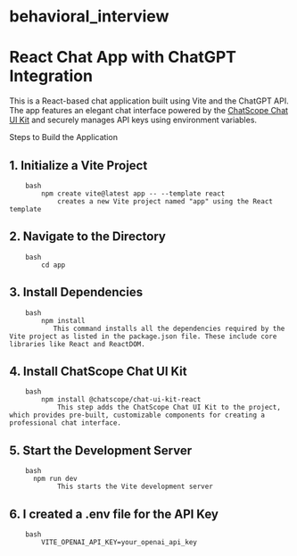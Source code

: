 # behavioral_interview
# React Chat App with ChatGPT Integration

This is a React-based chat application built using Vite and the ChatGPT API. The app features an elegant chat interface powered by the [ChatScope Chat UI Kit](https://github.com/chatscope/chat-ui-kit-react) and securely manages API keys using environment variables.

Steps to Build the Application

## 1. Initialize a Vite Project
        bash
            npm create vite@latest app -- --template react
                creates a new Vite project named "app" using the React template
## 2. Navigate to the Directory
        bash
            cd app
## 3. Install Dependencies
        bash
            npm install
               This command installs all the dependencies required by the Vite project as listed in the package.json file. These include core libraries like React and ReactDOM.              
## 4. Install ChatScope Chat UI Kit
        bash
            npm install @chatscope/chat-ui-kit-react
                This step adds the ChatScope Chat UI Kit to the project, which provides pre-built, customizable components for creating a professional chat interface.
## 5. Start the Development Server
        bash
          npm run dev
                This starts the Vite development server

## 6. I created a .env file for the API Key  
        bash
            VITE_OPENAI_API_KEY=your_openai_api_key
            
                            
